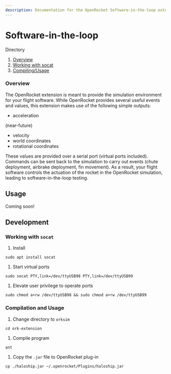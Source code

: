 ```yaml
---
description: Documentation for the OpenRocket Software-in-the-loop extension
---
```


# Software-in-the-loop

Directory

1. [Overview]()
2. [Working with socat]()
3. [Compiling/Usage]()

### Overview

The OpenRocket extension is meant to provide the simulation environment for your flight software. While OpenRocket provides several useful events and values, this extension makes use of the following simple outputs:

* acceleration

\(near-future\)

* velocity
* world coordinates
* rotational coordinates

These values are provided over a serial port \(virtual ports included\). Commands can be sent back to the simulation to carry out events \(chute deployment, airbrake deployment, fin movement\). As a result, your flight software controls the actuation of the rocket in the OpenRocket simulation, leading to software-in-the-loop testing.

## Usage

Coming soon!

## Development

### Working with `socat`

1. Install

```text
sudo apt install socat
```

1. Start virtual ports

```text
sudo socat PTY,link=/dev/ttyUSB98 PTY,link=/dev/ttyUSB99

```

1. Elevate user privilege to operate ports

```text
sudo chmod a+rw /dev/ttyUSB98 && sudo chmod a+rw /dev/ttyUSB99
```

### Compilation and Usage

1. Change directory to `orksim`

```text
cd ork-extension
```

1. Compile program

```text
ant
```

1. Copy the `.jar` file to OpenRocket plug-in

```text
cp ./haloship.jar ~/.openrocket/Plugins/haloship.jar
```

